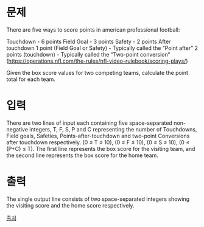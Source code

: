 # 문제

There are five ways to score points in american professional football:

Touchdown - 6 points
Field Goal - 3 points
Safety - 2 points
After touchdown
1 point (Field Goal or Safety) - Typically called the “Point after”
2 points (touchdown) - Typically called the “Two-point conversion”
(https://operations.nfl.com/the-rules/nfl-video-rulebook/scoring-plays/)

Given the box score values for two competing teams, calculate the point total for each team.

# 입력

There are two lines of input each containing five space-separated non-negative integers, T, F, S, P and C representing the number of Touchdowns, Field goals, Safeties, Points-after-touchdown and two-point Conversions after touchdown respectively. (0 ≤ T ≤ 10), (0 ≤ F ≤ 10), (0 ≤ S ≤ 10), (0 ≤ (P+C) ≤ T). The first line represents the box score for the visiting team, and the second line represents the box score for the home team.

# 출력

The single output line consists of two space-separated integers showing the visiting score and the home score respectively.

[출처](https://www.acmicpc.net/problem/24736)
